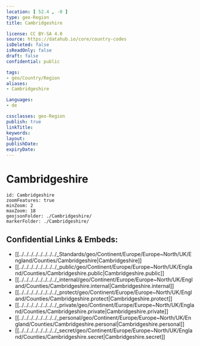 ```yaml
---
location: [ 52.4 , -0 ] 
type: geo-Region
title: Cambridgeshire

license: CC BY-SA 4.0
source: https://datahub.io/core/country-codes
isDeleted: false
isReadOnly: false
draft: false
confidential: public

tags:
- geo/Country/Region
aliases:
- Cambridgeshire

Languages:
- de

cssclasses: geo-Region
publish: true
linkTitle: 
keywords: 
layout: 
publishDate: 
expiryDate: 
---
```


# Cambridgeshire

```leaflet
id: Cambridgeshire
zoomFeatures: true 
minZoom: 2 
maxZoom: 18
geojsonFolder: ./Cambridgeshire/
markerFolder: ./Cambridgeshire/
```


## Confidential Links & Embeds: 
- [[../../../../../../../../_Standards/geo/Continent/Europe/Europe~North/UK/England/Counties/Cambridgeshire|Cambridgeshire]] 
- [[../../../../../../../../_public/geo/Continent/Europe/Europe~North/UK/England/Counties/Cambridgeshire.public|Cambridgeshire.public]] 
- [[../../../../../../../../_internal/geo/Continent/Europe/Europe~North/UK/England/Counties/Cambridgeshire.internal|Cambridgeshire.internal]] 
- [[../../../../../../../../_protect/geo/Continent/Europe/Europe~North/UK/England/Counties/Cambridgeshire.protect|Cambridgeshire.protect]] 
- [[../../../../../../../../_private/geo/Continent/Europe/Europe~North/UK/England/Counties/Cambridgeshire.private|Cambridgeshire.private]] 
- [[../../../../../../../../_personal/geo/Continent/Europe/Europe~North/UK/England/Counties/Cambridgeshire.personal|Cambridgeshire.personal]] 
- [[../../../../../../../../_secret/geo/Continent/Europe/Europe~North/UK/England/Counties/Cambridgeshire.secret|Cambridgeshire.secret]] 

